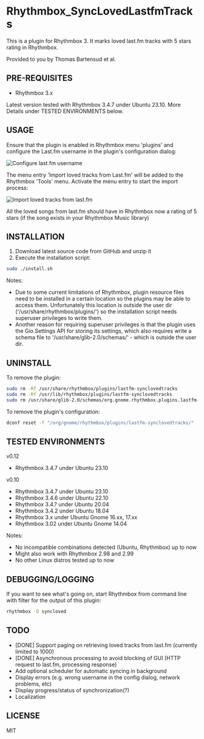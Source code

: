 # Rhythmbox_SyncLovedLastfmTracks

This is a plugin for Rhythmbox 3. It marks loved last.fm tracks with 5 stars rating in Rhythmbox.

Provided to you by Thomas Bartensud et al.


## PRE-REQUISITES

- Rhythmbox 3.x 
 
Latest version tested with Rhythmbox 3.4.7 under Ubuntu 23.10. More Details under TESTED ENVIRONMENTS below.


## USAGE
Ensure that the plugin is enabled in Rhythmbox menu 'plugins' and configure the Last.fm username in the plugin's configuration dialog:

![Configure last.fm username](https://user-images.githubusercontent.com/156340/43361375-4da23d92-92cd-11e8-9714-387e999bfe37.png)

The menu entry 'Import loved tracks from Last.fm' will be added to the Rhythmbox 'Tools' menu. Activate the menu entry to start the import process:

![Import loved tracks from last.fm](https://user-images.githubusercontent.com/156340/43361260-a6f6b2cc-92ca-11e8-8bf6-24ec24caa250.png)

All the loved songs from last.fm should have in Rhythmbox now a rating of 5 stars (if the song exists in your Rhythmbox Music library)

## INSTALLATION

1. Download latest source code from GitHub and unzip it
2. Execute the installation script:
```sh
sudo ./install.sh
```
Notes:
- Due to some current limitations of Rhythmbox, plugin resource files need to be installed in a certain location so the plugins may be able to access them. Unfortunately this location is outside the user dir ('/usr/share/rhythmbox/plugins/') so the installation script needs superuser privileges to write them.  
- Another reason for requiring superuser privileges is that the plugin uses the Gio.Settings API for storing its settings, which also requires write a schema file to '/usr/share/glib-2.0/schemas/' - which is outside the user dir.

## UNINSTALL
To remove the plugin:
```sh
sudo rm -Rf /usr/share/rhythmbox/plugins/lastfm-synclovedtracks
sudo rm -Rf /usr/lib/rhythmbox/plugins/lastfm-synclovedtracks
sudo rm /usr/share/glib-2.0/schemas/org.gnome.rhythmbox.plugins.lastfm-synclovedtracks.gschema.xml && sudo glib-compile-schemas /usr/share/glib-2.0/schemas/
```

To remove the plugin's configuration:
```sh
dconf reset -f "/org/gnome/rhythmbox/plugins/lastfm-synclovedtracks/"
```


## TESTED ENVIRONMENTS

v0.12
- Rhythmbox 3.4.7 under Ubuntu 23.10

v0.10
- Rhythmbox 3.4.7 under Ubuntu 23.10
- Rhythmbox 3.4.6 under Ubuntu 22.10
- Rhythmbox 3.4.? under Ubuntu 20.04
- Rhythmbox 3.4.2 under Ubuntu 18.04
- Rhythmbox 3.x under Ubuntu Gnome 16.xx, 17.xx
- Rhythmbox 3.02 under Ubuntu Gnome 14.04

Notes: 
- No incompatible combinations detected (Ubuntu, Rhythmbox) up to now
- Might also work with Rhythmbox 2.98 and 2.99
- No other Linux distros tested up to now

## DEBUGGING/LOGGING
If you want to see what's going on, start Rhythmbox from command line with filter for the output of this plugin:
```sh
rhythmbox -D syncloved
```


## TODO
- [DONE] Support paging on retrieving loved tracks from last.fm (currently limited to 1000) 
- [DONE] Asynchronous processing to avoid blocking of GUI (HTTP request to last.fm, processing response) 
- Add optional scheduler for automatic syncing in background
- Display errors (e.g. wrong username in the config dialog, network problems, etc)
- Display progress/status of synchronization(?)
- Localization


## LICENSE
MIT
